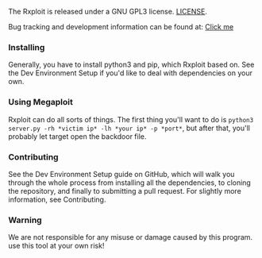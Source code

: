 The Rxploit is released under a GNU GPL3 license.
[LICENSE](https://github.com/JosephFrankFir/Megaploit/blob/main/LICENSE).

Bug tracking and development information can be found
at: [Click me](https://github.com/JosephFrankFir/Megaploit/issues)

### Installing

Generally, you have to install python3 and pip, which Rxploit based on. See the Dev Environment Setup if you'd like to
deal with dependencies on your own.

### Using Megaploit

Rxploit can do all sorts of things. The first thing you'll want to do
is ```python3 server.py -rh *victim ip* -lh *your ip* -p *port*```, but after that, you'll probably let target open the backdoor file.

### Contributing

See the Dev Environment Setup guide on GitHub, which will walk you through the whole process from installing all the
dependencies, to cloning the repository, and finally to submitting a pull request. For slightly more information, see
Contributing.

### Warning

We are not responsible for any misuse or damage caused by this program. use this tool at your own risk!
